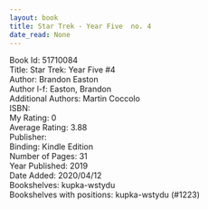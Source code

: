 ```yaml
---
layout: book
title: Star Trek - Year Five  no. 4
date_read: None
---
```


Book Id: 51710084<br />
Title: Star Trek: Year Five #4<br />
Author: Brandon Easton<br />
Author l-f: Easton, Brandon<br />
Additional Authors: Martin Coccolo<br />
ISBN: <br />
My Rating: 0<br />
Average Rating: 3.88<br />
Publisher: <br />
Binding: Kindle Edition<br />
Number of Pages: 31<br />
Year Published: 2019<br />
Date Added: 2020/04/12<br />
Bookshelves: kupka-wstydu<br />
Bookshelves with positions: kupka-wstydu (#1223)<br />

